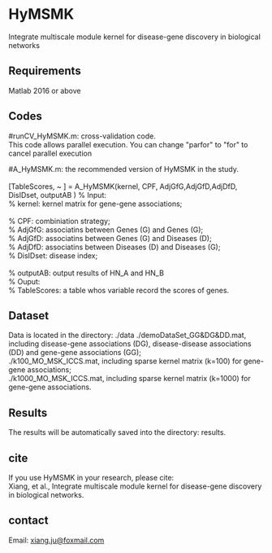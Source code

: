 # HyMSMK
Integrate multiscale module kernel for disease-gene discovery in biological networks


## Requirements
Matlab 2016 or above   


## Codes 
#runCV_HyMSMK.m: cross-validation code.  <br>
This code allows parallel execution. You can change "parfor" to "for" to cancel parallel execution  <br>

#A_HyMSMK.m: the recommended version of HyMSMK in the study. <br>   
[TableScores, ~  ] = A_HyMSMK(kernel, CPF, AdjGfG,AdjGfD,AdjDfD, DisIDset, outputAB   ) 
% Input:  <br>
% kernel: kernel matrix for gene-gene associations; <br>  
% CPF: combiniation strategy;  <br>
% AdjGfG: associatins between Genes (G) and Genes (G); <br>
% AdjGfD: associatins between Genes (G) and Diseases (D);  <br>
% AdjDfD: associatins between Diseases (D) and Diseases (G);  <br>
% DisIDset: disease index;  <br>  
% outputAB: output results of HN_A and HN_B <br>
% Ouput: <br>
% TableScores: a table whos variable record the scores of genes. <br> 


## Dataset
Data is located in the directory: ./data 
./demoDataSet_GG&DG&DD.mat, including disease-gene associations (DG), disease-disease associations (DD) and gene-gene associations (GG);  <br>
./k100_MO_MSK_ICCS.mat, including sparse kernel matrix (k=100) for gene-gene associations; <br> 
./k1000_MO_MSK_ICCS.mat, including sparse kernel matrix (k=1000) for gene-gene associations. <br> 


## Results 
The results will be automatically saved into the directory: results.  

## cite
If you use HyMSMK in your research, please cite: <br> 
Xiang, et al., Integrate multiscale module kernel for disease-gene discovery in biological networks.


## contact<br>
Email: xiang.ju@foxmail.com 


 
